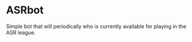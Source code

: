 # ASRbot
Simple bot that will periodically who is currently available for playing in the ASR league.
